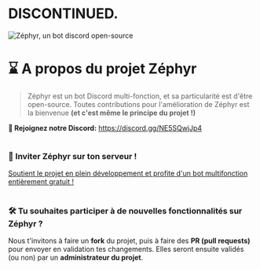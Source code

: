 # DISCONTINUED.

![Zéphyr, un bot discord open-source](https://cdn.discordapp.com/attachments/1335410705054044171/1347675046620954714/ddd-removebg-preview.png?ex=67ccafb1&is=67cb5e31&hm=6703ed1a090fddb36dc3cf242b63f33b941467f4527f445d86d31e156a2cde26&)

# ⌛ A propos du projet Zéphyr

> Zéphyr est un bot Discord multi-fonction, et sa particularité est d'être open-source. Toutes contributions pour l'amélioration de Zéphyr est la bienvenue **(et c'est même le principe du projet !)**

**🔎 Rejoignez notre Discord:**
https://discord.gg/NE5SQwjJp4

#

### 👀 Inviter Zéphyr sur ton serveur !
[Soutient le projet en plein développement et profite d'un bot multifonction entièrement gratuit !](https://discord.com/oauth2/authorize?client_id=1346170979440787498&permissions=8&integration_type=0&scope=bot+applications.commands)

#

### 🛠️ Tu souhaites participer à de nouvelles fonctionnalités sur Zéphyr ?
Nous t'invitons à faire un **fork** du projet, puis à faire des **PR (pull requests)** pour envoyer en validation tes changements. Elles seront ensuite validés (ou non) par un **administrateur du projet**.
